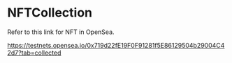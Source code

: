 # NFTCollection

Refer to this link for NFT in OpenSea.

https://testnets.opensea.io/0x719d22fE19F0F91281f5E86129504b29004C42d7?tab=collected

